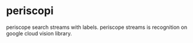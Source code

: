 # periscopi
periscope search streams with labels. periscope streams is recognition on google cloud vision library.
